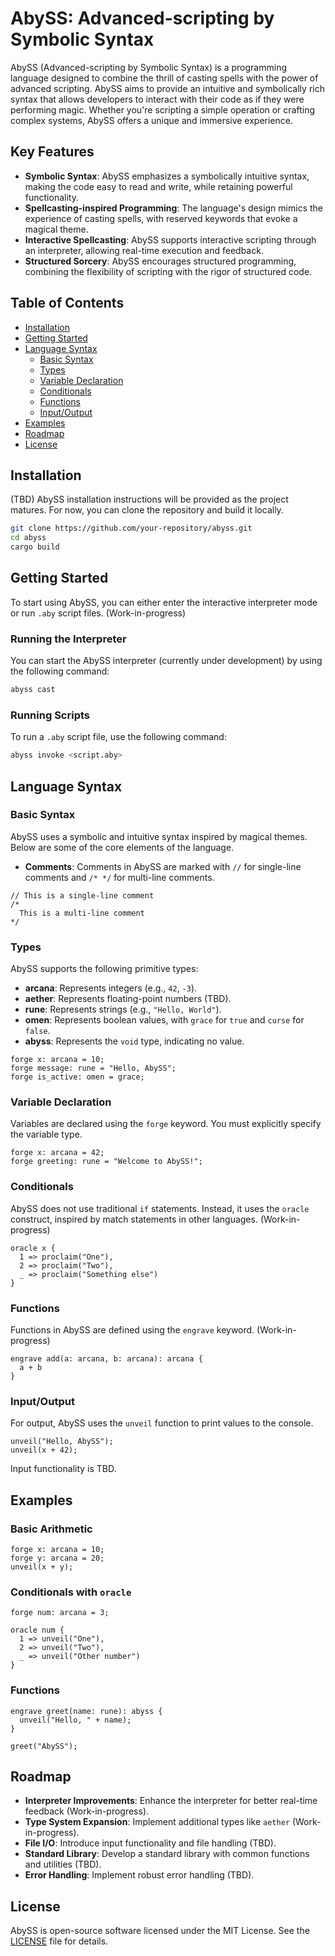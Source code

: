 # **AbySS: Advanced-scripting by Symbolic Syntax**

AbySS (Advanced-scripting by Symbolic Syntax) is a programming language designed to combine the thrill of casting spells with the power of advanced scripting. AbySS aims to provide an intuitive and symbolically rich syntax that allows developers to interact with their code as if they were performing magic. Whether you're scripting a simple operation or crafting complex systems, AbySS offers a unique and immersive experience.

## **Key Features**

- **Symbolic Syntax**: AbySS emphasizes a symbolically intuitive syntax, making the code easy to read and write, while retaining powerful functionality.
- **Spellcasting-inspired Programming**: The language's design mimics the experience of casting spells, with reserved keywords that evoke a magical theme.
- **Interactive Spellcasting**: AbySS supports interactive scripting through an interpreter, allowing real-time execution and feedback.
- **Structured Sorcery**: AbySS encourages structured programming, combining the flexibility of scripting with the rigor of structured code.

## **Table of Contents**
- [Installation](#installation)
- [Getting Started](#getting-started)
- [Language Syntax](#language-syntax)
  - [Basic Syntax](#basic-syntax)
  - [Types](#types)
  - [Variable Declaration](#variable-declaration)
  - [Conditionals](#conditionals)
  - [Functions](#functions)
  - [Input/Output](#inputoutput)
- [Examples](#examples)
- [Roadmap](#roadmap)
- [License](#license)

## **Installation**
(TBD)
AbySS installation instructions will be provided as the project matures. For now, you can clone the repository and build it locally.

```bash
git clone https://github.com/your-repository/abyss.git
cd abyss
cargo build
```

## **Getting Started**
To start using AbySS, you can either enter the interactive interpreter mode or run `.aby` script files. (Work-in-progress)

### **Running the Interpreter**
You can start the AbySS interpreter (currently under development) by using the following command:

```bash
abyss cast
```

### **Running Scripts**
To run a `.aby` script file, use the following command:

```bash
abyss invoke <script.aby>
```

## **Language Syntax**

### **Basic Syntax**
AbySS uses a symbolic and intuitive syntax inspired by magical themes. Below are some of the core elements of the language.

- **Comments**: Comments in AbySS are marked with `//` for single-line comments and `/* */` for multi-line comments.

```abyss
// This is a single-line comment
/*
  This is a multi-line comment
*/
```

### **Types**
AbySS supports the following primitive types:
- **arcana**: Represents integers (e.g., `42`, `-3`).
- **aether**: Represents floating-point numbers (TBD).
- **rune**: Represents strings (e.g., `"Hello, World"`).
- **omen**: Represents boolean values, with `grace` for `true` and `curse` for `false`.
- **abyss**: Represents the `void` type, indicating no value.

```abyss
forge x: arcana = 10;
forge message: rune = "Hello, AbySS";
forge is_active: omen = grace;
```

### **Variable Declaration**
Variables are declared using the `forge` keyword. You must explicitly specify the variable type.

```abyss
forge x: arcana = 42;
forge greeting: rune = "Welcome to AbySS!";
```

### **Conditionals**
AbySS does not use traditional `if` statements. Instead, it uses the `oracle` construct, inspired by match statements in other languages. (Work-in-progress)

```abyss
oracle x {
  1 => proclaim("One"),
  2 => proclaim("Two"),
  _ => proclaim("Something else")
}
```

### **Functions**
Functions in AbySS are defined using the `engrave` keyword. (Work-in-progress)

```abyss
engrave add(a: arcana, b: arcana): arcana {
  a + b
}
```

### **Input/Output**
For output, AbySS uses the `unveil` function to print values to the console.

```abyss
unveil("Hello, AbySS");
unveil(x + 42);
```

Input functionality is TBD.

## **Examples**

### **Basic Arithmetic**
```abyss
forge x: arcana = 10;
forge y: arcana = 20;
unveil(x + y);
```

### **Conditionals with `oracle`**
```abyss
forge num: arcana = 3;

oracle num {
  1 => unveil("One"),
  2 => unveil("Two"),
  _ => unveil("Other number")
}
```

### **Functions**
```abyss
engrave greet(name: rune): abyss {
  unveil("Hello, " + name);
}

greet("AbySS");
```

## **Roadmap**
- **Interpreter Improvements**: Enhance the interpreter for better real-time feedback (Work-in-progress).
- **Type System Expansion**: Implement additional types like `aether` (Work-in-progress).
- **File I/O**: Introduce input functionality and file handling (TBD).
- **Standard Library**: Develop a standard library with common functions and utilities (TBD).
- **Error Handling**: Implement robust error handling (TBD).

## **License**
AbySS is open-source software licensed under the MIT License. See the [LICENSE](LICENSE) file for details.
